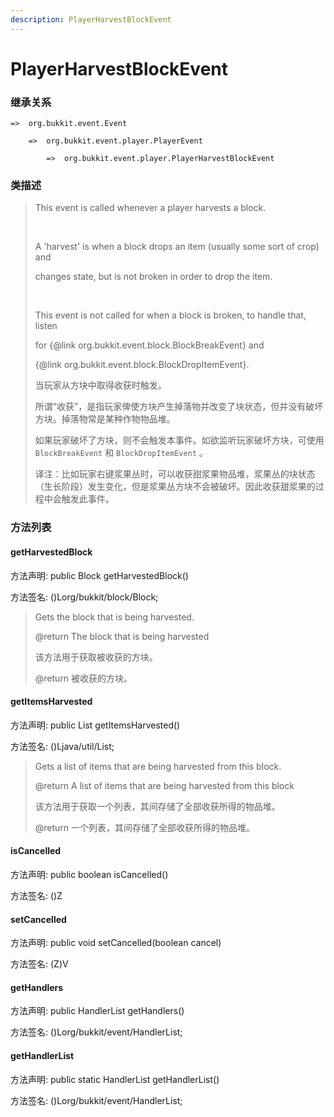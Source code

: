 ```yaml
---
description: PlayerHarvestBlockEvent
---
```


# PlayerHarvestBlockEvent

### 继承关系

    =>  org.bukkit.event.Event

        =>  org.bukkit.event.player.PlayerEvent

            =>  org.bukkit.event.player.PlayerHarvestBlockEvent

### 类描述

> This event is called whenever a player harvests a block.
>
> <br>
>
> A 'harvest' is when a block drops an item (usually some sort of crop) and
>
> changes state, but is not broken in order to drop the item.
>
> <br>
>
> This event is not called for when a block is broken, to handle that, listen
>
> for {@link org.bukkit.event.block.BlockBreakEvent} and
>
> {@link org.bukkit.event.block.BlockDropItemEvent}.
>
> 当玩家从方块中取得收获时触发。
>
> 所谓“收获”，是指玩家俾使方块产生掉落物并改变了块状态，但并没有破坏方块。掉落物常是某种作物物品堆。
>
> 如果玩家破坏了方块，则不会触发本事件。如欲监听玩家破坏方块，可使用 `BlockBreakEvent` 和 `BlockDropItemEvent` 。
>
> 译注：比如玩家右键浆果丛时，可以收获甜浆果物品堆，浆果丛的块状态（生长阶段）发生变化，但是浆果丛方块不会被破坏。因此收获甜浆果的过程中会触发此事件。

### 方法列表

#### getHarvestedBlock

方法声明: public Block getHarvestedBlock()

方法签名: ()Lorg/bukkit/block/Block;

> Gets the block that is being harvested.
>
> @return The block that is being harvested
>
> 该方法用于获取被收获的方块。
>
> @return 被收获的方块。

#### getItemsHarvested

方法声明: public List<ItemStack> getItemsHarvested()

方法签名: ()Ljava/util/List;

> Gets a list of items that are being harvested from this block.
>
> @return A list of items that are being harvested from this block
>
> 该方法用于获取一个列表，其间存储了全部收获所得的物品堆。
>
> @return 一个列表，其间存储了全部收获所得的物品堆。

#### isCancelled

方法声明: public boolean isCancelled()

方法签名: ()Z

#### setCancelled

方法声明: public void setCancelled(boolean cancel)

方法签名: (Z)V

#### getHandlers

方法声明: public HandlerList getHandlers()

方法签名: ()Lorg/bukkit/event/HandlerList;

#### getHandlerList

方法声明: public static HandlerList getHandlerList()

方法签名: ()Lorg/bukkit/event/HandlerList;